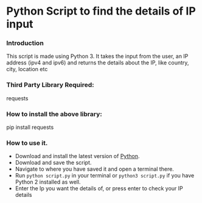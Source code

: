 # Python Script to find the details of IP input
### Introduction
This script is made using Python 3. It takes the input from the user, an IP address (ipv4 and ipv6) and returns the details about the IP, like country, city, location etc

### Third Party Library Required:
requests

### How to install the above library:
pip install requests

### How to use it.
*   Download and install the latest version of [Python](https://www.python.org).
*   Download and save the script.
*   Navigate to where you have saved it and open a terminal there.
*   Run `python script.py` in your terminal or `python3 script.py` if you have Python 2 installed as well.
*   Enter the Ip you want the details of, or press enter to check your IP details

